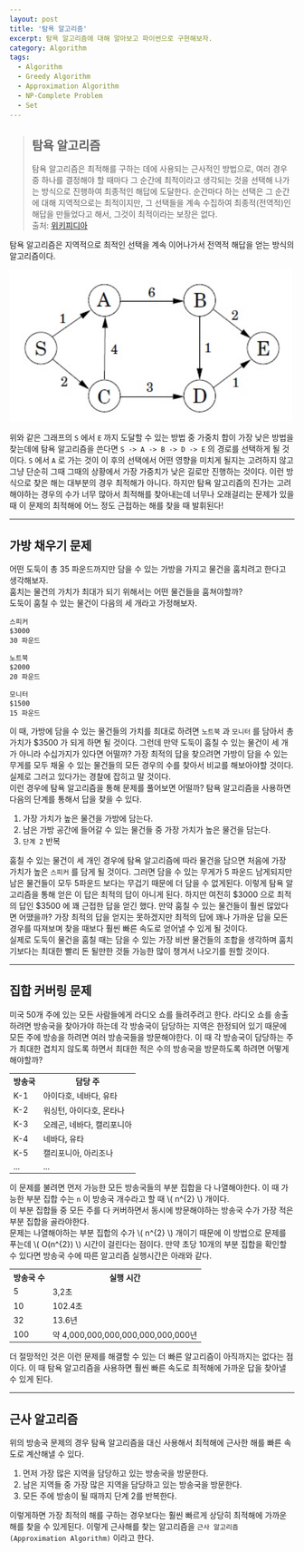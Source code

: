 ```yaml
---
layout: post
title: '탐욕 알고리즘'
excerpt: 탐욕 알고리즘에 대해 알아보고 파이썬으로 구현해보자.
category: Algorithm
tags:
  - Algorithm
  - Greedy Algorithm
  - Approximation Algorithm
  - NP-Complete Problem
  - Set
---
```


> ## 탐욕 알고리즘
> 탐욕 알고리즘은 최적해를 구하는 데에 사용되는 근사적인 방법으로, 여러 경우 중 하나를 결정해야 할 때마다 그 순간에 최적이라고 생각되는 것을 선택해 나가는 방식으로 진행하여 최종적인 해답에 도달한다. 순간마다 하는 선택은 그 순간에 대해 지역적으로는 최적이지만, 그 선택들을 계속 수집하여 최종적(전역적)인 해답을 만들었다고 해서, 그것이 최적이라는 보장은 없다.  
> 출처: [위키피디아](https://ko.wikipedia.org/wiki/%ED%83%90%EC%9A%95_%EC%95%8C%EA%B3%A0%EB%A6%AC%EC%A6%98)

탐욕 알고리즘은 지역적으로 최적인 선택을 계속 이어나가서 전역적 해답을 얻는 방식의 알고리즘이다.  

<img src="/img/algorithm/graph-ex.png" style="width: 500px">

위와 같은 그래프의 `S` 에서 `E` 까지 도달할 수 있는 방법 중 가중치 합이 가장 낮은 방법을 찾는데에 탐욕 알고리즘을 쓴다면 `S -> A -> B -> D -> E` 의 경로를 선택하게 될 것이다. `S` 에서 `A` 로 가는 것이 이 후의 선택에서 어떤 영향을 미치게 될지는 고려하지 않고 그냥 단순히 그때 그때의 상황에서 가장 가중치가 낮은 길로만 진행하는 것이다. 이런 방식으로 찾은 해는 대부분의 경우 최적해가 아니다. 하지만 탐욕 알고리즘의 진가는 고려해야하는 경우의 수가 너무 많아서 최적해를 찾아내는데 너무나 오래걸리는 문제가 있을 때 이 문제의 최적해에 어느 정도 근접하는 해를 찾을 때 발휘된다!

- - -

## 가방 채우기 문제

어떤 도둑이 총 35 파운드까지만 담을 수 있는 가방을 가지고 물건을 훔치려고 한다고 생각해보자.  
훔치는 물건의 가치가 최대가 되기 위해서는 어떤 물건들을 훔쳐야할까?  
도둑이 훔칠 수 있는 물건이 다음의 세 개라고 가정해보자.  

```
스피커
$3000
30 파운드
```

```
노트북
$2000
20 파운드
```

```
모니터
$1500
15 파운드
```

이 때, 가방에 담을 수 있는 물건들의 가치를 최대로 하려면 `노트북` 과 `모니터` 를  담아서 총 가치가 $3500 가 되게 하면 될 것이다. 그런데 만약 도둑이 훔칠 수 있는 물건이 세 개가 아니라 수십가지가 있다면 어떨까? 가장 최적의 답을 찾으려면 가방이 담을 수 있는 무게를 모두 채울 수 있는 물건들의 모든 경우의 수를 찾아서 비교를 해보아야할 것이다. 실제로 그러고 있다가는 경찰에 잡히고 말 것이다.  
이런 경우에 탐욕 알고리즘을 통해 문제를 풀어보면 어떨까? 탐욕 알고리즘을 사용하면 다음의 단계를 통해서 답을 찾을 수 있다.  

1. 가장 가치가 높은 물건을 가방에 담는다.
2. 남은 가방 공간에 들어갈 수 있는 물건들 중 가장 가치가 높은 물건을 담는다.
3. `단계 2` 반복

훔칠 수 있는 물건이 세 개인 경우에 탐욕 알고리즘에 따라 물건을 담으면 처음에 가장 가치가 높은 `스피커` 를 담게 될 것이다. 그러면 담을 수 있는 무게가 5 파운드 남게되지만 남은 물건들이 모두 5파운드 보다는 무겁기 때문에 더 담을 수 없게된다. 이렇게 탐욕 알고리즘을 통해 얻은 이 답은 최적의 답이 아니게 된다. 하지만 여전히 $3000 으로 최적의 답인 $3500 에 꽤 근접한 답을 얻긴 했다. 만약 훔칠 수 있는 물건들이 훨씬 많았다면 어땠을까? 가장 최적의 답을 얻지는 못하겠지만 최적의 답에 꽤나 가까운 답을 모든 경우를 따져보며 찾을 때보다 훨씬 빠른 속도로 얻어낼 수 있게 될 것이다.  
실제로 도둑이 물건을 훔칠 때는 담을 수 있는 가장 비싼 물건들의 조합을 생각하며 훔치기보다는 최대한 빨리 돈 될만한 것들 가능한 많이 챙겨서 나오기를 원할 것이다.

- - -

## 집합 커버링 문제

미국 50개 주에 있는 모든 사람들에게 라디오 쇼를 들려주려고 한다. 라디오 쇼를 송출하려면 방송국을 찾아가야 하는데 각 방송국이 담당하는 지역은 한정되어 있기 때문에 모든 주에 방송을 하려면 여러 방송국들을 방문해야한다. 이 때 각 방송국이 담당하는 주가 최대한 겹치지 않도록 하면서 최대한 적은 수의 방송국을 방문하도록 하려면 어떻게 해야할까?  
<table class="table table-striped table-bordered">
    <tbody>
        <tr>
            <th>방송국</th>
            <th>담당 주</th>
        </tr>
        <tr>
            <td>K-1</td>
            <td>아이다호, 네바다, 유타</td>
        </tr>
        <tr>
            <td>K-2</td>
            <td>워싱턴, 아이다호, 몬타나</td>
        </tr>
        <tr>
            <td>K-3</td>
            <td>오레곤, 네바다, 캘리포니아</td>
        </tr>
        <tr>
            <td>K-4</td>
            <td>네바다, 유타</td>
        </tr>
        <tr>
            <td>K-5</td>
            <td>캘리포니아, 아리조나</td>
        </tr>
        <tr>
            <td>...</td>
            <td>...</td>
        </tr>
    </tbody>
</table>

이 문제를 불려면 먼저 가능한 모든 방송국들의 부분 집합을 다 나열해야한다. 이 때 가능한 부분 집합 수는 `n` 이 방송국 개수라고 할 때 \\( n^{2} \\) 개이다.  
이 부분 집합들 중 모든 주를 다 커버하면서 동시에 방문해야하는 방송국 수가 가장 적은 부분 집합을 골라야한다.  
문제는 나열해야하는 부분 집합의 수가 \\( n^{2} \\) 개이기 때문에 이 방법으로 문제를 푸는데 \\( O(n^{2}) \\) 시간이 걸린다는 점이다. 만약 초당 10개의 부분 집합을 확인할 수 있다면 방송국 수에 따른 알고리즘 실행시간은 아래와 같다.

<table class="table table-striped table-bordered">
    <tbody>
        <tr>
            <th>방송국 수</th>
            <th>실행 시간</th>
        </tr>
        <tr>
            <td>5</td>
            <td>3,2초</td>
        </tr>
        <tr>
            <td>10</td>
            <td>102.4초</td>
        </tr>
        <tr>
            <td>32</td>
            <td>13.6년</td>
        </tr>
        <tr>
            <td>100</td>
            <td>약 4,000,000,000,000,000,000,000년</td>
        </tr>
    </tbody>
</table>

더 절망적인 것은 이런 문제를 해결할 수 있는 더 빠른 알고리즘이 아직까지는 없다는 점이다. 이 때 탐욕 알고리즘을 사용하면 훨씬 빠른 속도로 최적해에 가까운 답을 찾아낼 수 있게 된다.  

- - -

## 근사 알고리즘

위의 방송국 문제의 경우 탐욕 알고리즘을 대신 사용해서 최적해에 근사한 해를 빠른 속도로 계산해낼 수 있다.  

1. 먼저 가장 많은 지역을 담당하고 있는 방송국을 방문한다.
2. 남은 지역들 중 가장 많은 지역을 담당하고 있는 방송국을 방문한다.
3. 모든 주에 방송이 될 때까지 단계 2를 반복한다.  

이렇게하면 가장 최적의 해를 구하는 경우보다는 훨씬 빠르게 상당히 최적해에 가까운 해를 찾을 수 있게된다. 이렇게 근사해를 찾는 알고리즘을 `근사 알고리즘 (Approximation Algorithm)` 이라고 한다. 
